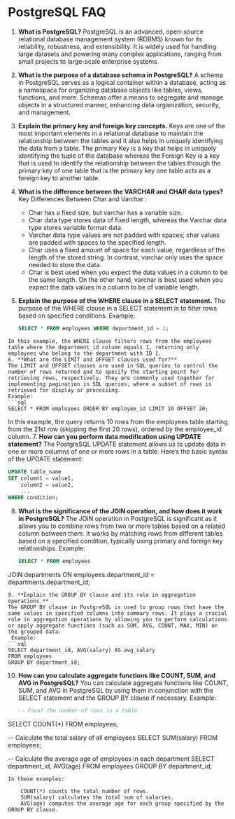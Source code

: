 # PostgreSQL FAQ

1. **What is PostgreSQL?**
   PostgreSQL is an advanced, open-source relational database management system (RDBMS) known for its reliability, robustness, and extensibility. It is widely used for handling large datasets and powering many complex applications, ranging from small projects to large-scale enterprise systems.

2. **What is the purpose of a database schema in PostgreSQL?**
   A schema in PostgreSQL serves as a logical container within a database, acting as a namespace for organizing database objects like tables, views, functions, and more. Schemas offer a means to segregate and manage objects in a structured manner, enhancing data organization, security, and management.

3. **Explain the primary key and foreign key concepts.**
   Keys are one of the most important elements in a relational database to maintain the relationship between the tables and it also helps in uniquely identifying the data from a table. The primary Key is a key that helps in uniquely identifying the tuple of the database whereas the Foreign Key is a key that is used to identify the relationship between the tables through the primary key of one table that is the primary key one table acts as a foreign key to another table. 

4. **What is the difference between the VARCHAR and CHAR data types?**
   Key Differences Between Char and Varchar :

   - Char has a fixed size, but varchar has a variable size.
   - Char data type stores data of fixed length, whereas the Varchar data type stores variable format data.
   - Varchar data type values are not padded with spaces; char values are padded with spaces to the specified length.
   - Char uses a fixed amount of space for each value, regardless of the length of the stored string. In contrast, varchar only uses the space needed to store the data.
   - Char is best used when you expect the data values in a column to be the same length. On the other hand, varchar is best used when you expect the data values in a column to be of variable length.

5. **Explain the purpose of the WHERE clause in a SELECT statement.**
   The purpose of the WHERE clause in a SELECT statement is to filter rows based on specified conditions. Example:
   ```sql
   SELECT * FROM employees WHERE department_id = 1;
  ```
In this example, the WHERE clause filters rows from the employees table where the department_id column equals 1, returning only employees who belong to the department with ID 1.
6. **What are the LIMIT and OFFSET clauses used for?**
The LIMIT and OFFSET clauses are used in SQL queries to control the number of rows returned and to specify the starting point for retrieving rows, respectively. They are commonly used together for implementing pagination in SQL queries, where a subset of rows is retrieved for display or processing.
 Example:
```sql
SELECT * FROM employees ORDER BY employee_id LIMIT 10 OFFSET 20;
```
In this example, the query returns 10 rows from the employees table starting from the 21st row (skipping the first 20 rows), ordered by the employee_id column.
7. **How can you perform data modification using UPDATE statement?**
The PostgreSQL UPDATE statement allows us to update data in one or more columns of one or more rows in a table. Here’s the basic syntax of the UPDATE statement:
```sql
UPDATE table_name
SET column1 = value1,
    column2 = value2,
    ...
WHERE condition;
```
8. **What is the significance of the JOIN operation, and how does it work in PostgreSQL?**
   The JOIN operation in PostgreSQL is significant as it allows you to combine rows from two or more tables based on a related column between them. It works by matching rows from different tables based on a specified condition, typically using primary and foreign key relationships.
   Example:
   ```sql
   SELECT * FROM employees
JOIN departments ON employees.department_id = departments.department_id;
```
9. **Explain the GROUP BY clause and its role in aggregation operations.**
The GROUP BY clause in PostgreSQL is used to group rows that have the same values in specified columns into summary rows. It plays a crucial role in aggregation operations by allowing you to perform calculations or apply aggregate functions (such as SUM, AVG, COUNT, MAX, MIN) on the grouped data.
 Example:
```sql
SELECT department_id, AVG(salary) AS avg_salary
FROM employees
GROUP BY department_id;
```
10. **How can you calculate aggregate functions like COUNT, SUM, and AVG in PostgreSQL?**
    You can calculate aggregate functions like COUNT, SUM, and AVG in PostgreSQL by using them in conjunction with the SELECT statement and the GROUP BY clause if necessary.
     Example:
    ```sql
    -- Count the number of rows in a table
SELECT COUNT(*) FROM employees;

-- Calculate the total salary of all employees
SELECT SUM(salary) FROM employees;

-- Calculate the average age of employees in each department
SELECT department_id, AVG(age) FROM employees GROUP BY department_id;
```
In these examples:

    COUNT(*) counts the total number of rows.
    SUM(salary) calculates the total sum of salaries.
    AVG(age) computes the average age for each group specified by the GROUP BY clause.
   
